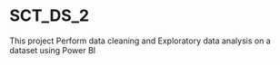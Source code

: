 # SCT_DS_2
This project Perform data cleaning and Exploratory data analysis on a dataset using Power BI
